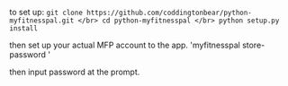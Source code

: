 to set up:
`git clone https://github.com/coddingtonbear/python-myfitnesspal.git </br>
cd python-myfitnesspal </br>
python setup.py install`

then set up your actual MFP account to the app.
'myfitnesspal store-password <your username>'

then input password at the prompt.

